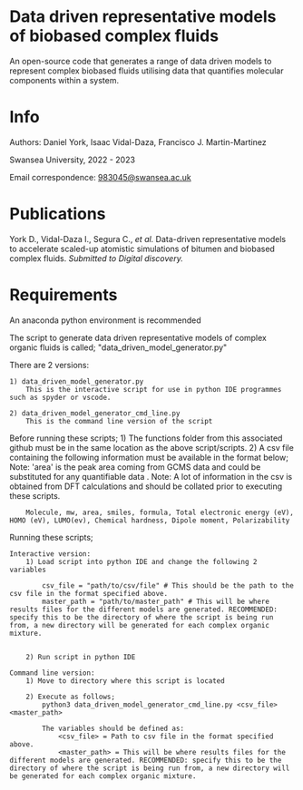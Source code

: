 # Data driven representative models of biobased complex fluids

An open-source code that generates a range of data driven models to represent complex biobased fluids utilising data that 
quantifies molecular components within a system.

# Info

Authors: Daniel York, Isaac Vidal-Daza, Francisco J. Martin-Martinez 

Swansea University, 2022 - 2023

Email correspondence: 983045@swansea.ac.uk

# Publications

York D., Vidal-Daza I., Segura C., _et al._ Data-driven representative models to accelerate scaled-up atomistic simulations of bitumen and biobased complex fluids. _Submitted to Digital discovery._

# Requirements

An anaconda python environment is recommended 


The script to generate data driven representative models of complex organic fluids is called;
	"data_driven_model_generator.py"

There are 2 versions:

	1) data_driven_model_generator.py
		This is the interactive script for use in python IDE programmes such as spyder or vscode.

	2) data_driven_model_generator_cmd_line.py
		This is the command line version of the script

Before running these scripts;
	1) The functions folder from this associated github must be in the same location as the above script/scripts.
	2) A csv file containing the following information must be available in the format below;
		Note: 'area' is the peak area coming from GCMS data and could be substituted for any quantifiable data 	.
		Note: A lot of information in the csv is obtained from DFT calculations and should be collated prior to executing these scripts.		

		Molecule, mw, area, smiles, formula, Total electronic energy (eV), HOMO (eV), LUMO(ev), Chemical hardness, Dipole moment, Polarizability

Running these scripts;
	
	Interactive version:
		1) Load script into python IDE and change the following 2 variables
			
			csv_file = "path/to/csv/file" # This should be the path to the csv file in the format specified above.
			master_path = "path/to/master_path" # This will be where results files for the different models are generated. RECOMMENDED: specify this to be the directory of where the script is being run from, a new directory will be generated for each complex organic mixture.

		
		2) Run script in python IDE

	Command line version:
		1) Move to directory where this script is located
		
		2) Execute as follows;
			python3 data_driven_model_generator_cmd_line.py <csv_file> <master_path>
			
			The variables should be defined as:
				<csv_file> = Path to csv file in the format specified above.
				<master_path> = This will be where results files for the different models are generated. RECOMMENDED: specify this to be the directory of where the script is being run from, a new directory will be generated for each complex organic mixture.
